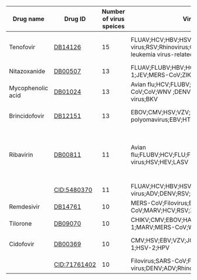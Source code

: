 |  ﻿Drug name  | Drug ID  | Number of virus speices  | Virus species list  | Discovered MOA  | 
| ---- | --- | --- | --- | --- | 
|  Tenofovir  | [DB14126](https://www.drugbank.ca/drugs/DB14126)  | 15  | FLUAV;HCV;HBV;HSV;ADV;DENV;Parainfluenza virus;RSV;Rhinovirus;CMV;VZV;Xenotropic murine leukemia virus-related virus;HIV-2;HIV-1;HSV-2  | Nucleotide reverse transcriptase inhibitor  | 
|  Nitazoxanide  | [DB00507](https://www.drugbank.ca/drugs/DB00507)  | 13  | FLUAV;FLUBV;HBV;HCV;DENV;RSV;ADV;NoV;RuV;HIV-1;JEV;MERS-CoV;ZIKV  |   | 
|  Mycophenolic acid  | [DB01024](https://www.drugbank.ca/drugs/DB01024)  | 13  | Avian flu;HCV;FLUBV;Filovirus;FLUAV;MERS-CoV;CoV;WNV ;DENV;ZIKV;RSV;Parainfluenza virus;BKV  | Dehydrogenase  | 
|  Brincidofovir  | [DB12151](https://www.drugbank.ca/drugs/DB12151)  | 13  | EBOV;CMV;HSV;VZV;BKV;ADV;JC polyomavirus;EBV;HTLV-1;HPV;HSV-1;VACV;HSV-6  | DNA polymerase Inhibitor  | 
|  Ribavirin  | [DB00811](https://www.drugbank.ca/drugs/DB00811)  | 11  | Avian flu;FLUBV;HCV;FLU;FLUAV;RSV;EV;Parainfluenza virus;HSV;HEV;LASV  | Inosine monophosphate dehydrogenase inhibitor; RNA-dependent RNA polymerase inhibitor  | 
|    | [CID:5480370](https://pubchem.ncbi.nlm.nih.gov/compound/5480370)  | 11  | FLUAV;HCV;HBV;HSV;Parainfluenza virus;ADV;DENV;RSV;Rhinovirus;CMV;VZV  |   | 
|  Remdesivir  | [DB14761](https://www.drugbank.ca/drugs/DB14761)  | 10  | MERS-CoV;Filovirus;EBOV;CoV;SARS-CoV;MARV;HCV;RSV;ZIKV;2019nCoV  |   | 
|  Tilorone  | [DB09070](https://www.drugbank.ca/drugs/DB09070)  | 10  | CHIKV;CMV;EBOV;HAV;HBV;HCV;HSV-1;MARV;MERS-CoV;WNV   |   | 
|  Cidofovir  | [DB00369](https://www.drugbank.ca/drugs/DB00369)  | 10  | CMV;HSV;EBV;VZV;JC polyomavirus;ADV;BKV;HSV-1;HSV-2;HPV  | DNA polymerase Inhibitor  | 
|    | [CID:71761402](https://pubchem.ncbi.nlm.nih.gov/compound/71761402)  | 10  | Filovirus;SARS-CoV;FLUAV;FLUBV;Parainfluenza virus;DENV;ADV;Rhinovirus;RSV;WNV   |   | 
